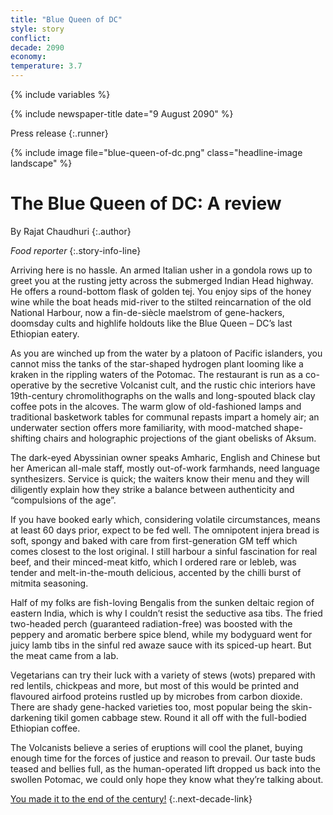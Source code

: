 ```yaml
---
title: "Blue Queen of DC"
style: story
conflict: 
decade: 2090
economy: 
temperature: 3.7
---
```


{% include variables %}

{% include newspaper-title date="9 August 2090" %}

Press release
{:.runner}

{% include image file="blue-queen-of-dc.png" class="headline-image landscape" %}

# The Blue Queen of DC: A review

By Rajat Chaudhuri
{:.author}

*Food reporter*
{:.story-info-line}

Arriving here is no hassle. An armed Italian usher in a gondola rows up to greet you at the rusting jetty across the submerged Indian Head highway. He offers a round-bottom flask of golden tej. You enjoy sips of the honey wine while the boat heads mid-river to the stilted reincarnation of the old National Harbour, now a fin-de-siècle maelstrom of gene-hackers, doomsday cults and highlife holdouts like the Blue Queen – DC’s last Ethiopian eatery.

As you are winched up from the water by a platoon of Pacific islanders, you cannot miss the tanks of the star-shaped hydrogen plant looming like a kraken in the rippling waters of the Potomac. The restaurant is run as a co-operative by the secretive Volcanist cult, and the rustic chic interiors have 19th-century chromolithographs on the walls and long-spouted black clay coffee pots in the alcoves. The warm glow of old-fashioned lamps and traditional basketwork tables for communal repasts impart a homely air; an underwater section offers more familiarity, with mood-matched shape-shifting chairs and holographic projections of the giant obelisks of Aksum.

The dark-eyed Abyssinian owner speaks Amharic, English and Chinese but her American all-male staff, mostly out-of-work farmhands, need language synthesizers. Service is quick; the waiters know their menu and they will diligently explain how they strike a balance between authenticity and “compulsions of the age”.

If you have booked early which, considering volatile circumstances, means at least 60 days prior, expect to be fed well. The omnipotent injera bread is soft, spongy and baked with care from first-generation GM teff which comes closest to the lost original. I still harbour a sinful fascination for real beef, and their minced-meat kitfo, which I ordered rare or lebleb, was tender and melt-in-the-mouth delicious, accented by the chilli burst of mitmita seasoning.

Half of my folks are fish-loving Bengalis from the sunken deltaic region of eastern India, which is why I couldn’t resist the seductive asa tibs. The fried two-headed perch (guaranteed radiation-free) was boosted with the peppery and aromatic berbere spice blend, while my bodyguard went for juicy lamb tibs in the sinful red awaze sauce with its spiced-up heart. But the meat came from a lab.

Vegetarians can try their luck with a variety of stews (wots) prepared with red lentils, chickpeas and more, but most of this would be printed and flavoured airfood proteins rustled up by microbes from carbon dioxide. There are shady gene-hacked varieties too, most popular being the skin-darkening tikil gomen cabbage stew. Round it all off with the full-bodied Ethiopian coffee.

The Volcanists believe a series of eruptions will cool the planet, buying enough time for the forces of justice and reason to prevail. Our taste buds teased and bellies full, as the human-operated lift dropped us back into the swollen Potomac, we could only hope they know what they’re talking about.

[You made it to the end of the century!](ending_2100-climate-wars.html)
{:.next-decade-link}
